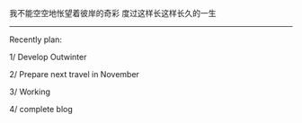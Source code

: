 我不能空空地怅望着彼岸的奇彩
度过这样长这样长久的一生

--- 

Recently plan:

1/ Develop Outwinter

2/ Prepare next travel in November

3/ Working

4/ complete blog
